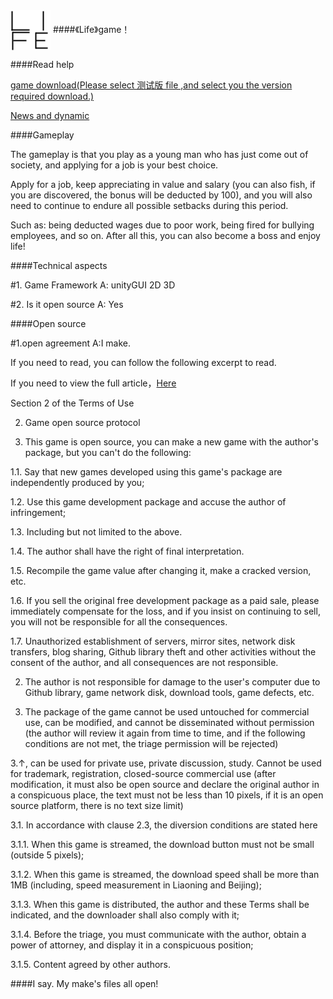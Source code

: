 <img src="资源组/logo64.png" align="center">
####《Life》game！

####Read help

[game download(Please select 测试版 file ,and select you the version required download.)](游戏下载)

[News and dynamic](新闻及动态)

####Gameplay

The gameplay is that you play as a young man who has just come out of society, and applying for a job is your best choice.

Apply for a job, keep appreciating in value and salary (you can also fish, if you are discovered, the bonus will be deducted by 100), and you will also need to continue to endure all possible setbacks during this period.

Such as: being deducted wages due to poor work, being fired for bullying employees, and so on. After all this, you can also become a boss and enjoy life!

####Technical aspects

#1. Game Framework A: unityGUI 2D 3D

#2. Is it open source A: Yes

####Open source

#1.open agreement  A:I make.

If you need to read, you can follow the following excerpt to read.

If you need to view the full article，[Here](其他/使用条款)


Section 2 of the Terms of Use

2. Game open source protocol

1. This game is open source, you can make a new game with the author's package, but you can't do the following:

1.1. Say that new games developed using this game's package are independently produced by you;

1.2. Use this game development package and accuse the author of infringement;

1.3. Including but not limited to the above.

1.4. The author shall have the right of final interpretation.

1.5. Recompile the game value after changing it, make a cracked version, etc.

1.6. If you sell the original free development package as a paid sale, please immediately compensate for the loss, and if you insist on continuing to sell, you will not be responsible for all the consequences.

1.7. Unauthorized establishment of servers, mirror sites, network disk transfers, blog sharing, Github library theft and other activities without the consent of the author, and all consequences are not responsible.

2. The author is not responsible for damage to the user's computer due to Github library, game network disk, download tools, game defects, etc.

3. The package of the game cannot be used untouched for commercial use, can be modified, and cannot be disseminated without permission (the author will review it again from time to time, and if the following conditions are not met, the triage permission will be rejected)

3.↑, can be used for private use, private discussion, study. Cannot be used for trademark, registration, closed-source commercial use (after modification, it must also be open source and declare the original author in a conspicuous place, the text must not be less than 10 pixels, if it is an open source platform, there is no text size limit)

3.1. In accordance with clause 2.3, the diversion conditions are stated here

3.1.1. When this game is streamed, the download button must not be small (outside 5 pixels);

3.1.2. When this game is streamed, the download speed shall be more than 1MB (including, speed measurement in Liaoning and Beijing);

3.1.3. When this game is distributed, the author and these Terms shall be indicated, and the downloader shall also comply with it;

3.1.4. Before the triage, you must communicate with the author, obtain a power of attorney, and display it in a conspicuous position;

3.1.5. Content agreed by other authors.

####I say.
My make's files all open!
